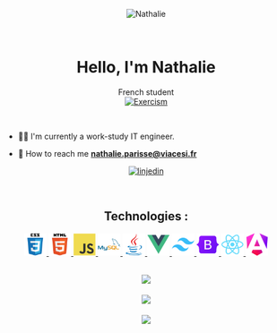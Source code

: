 <p align="center">
  <img
    src="https://komarev.com/ghpvc/?username=TangoAlphaN&label=Profile%20views&color=0e75b6&style=flat"
    alt="Nathalie"
  />
</p><br>

<h1 align="center"> Hello, I'm Nathalie </h1>

<p align="center"> French student <br>
<a href="https://exercism.org/dashboard" target="_blank" rel="noreferrer"> <img src="https://img.shields.io/badge/Exercism-009CAB?style=for-the-badge&logo=exercism&logoColor=white" alt="Exercism"/> </a></p><br>

- :man_student: I'm currently a work-study IT engineer.

- :e-mail: How to reach me **nathalie.parisse@viacesi.fr**

<p align="center"><a href="https://www.linkedin.com/in/nathalie-parisse-800ab8234/" target="_blank" rel="noreferrer"> <img src="https://img.shields.io/badge/LinkedIn-0077B5?style=for-the-badge&logo=linkedin&logoColor=white" alt="linjedin"/> </a></p><br>

<h2 align="center"> Technologies : </h2>
<p align="center"> <a href="https://www.w3schools.com/css/" target="_blank" rel="noreferrer"> <img src="https://raw.githubusercontent.com/devicons/devicon/master/icons/css3/css3-original-wordmark.svg" alt="css3" width="40" height="40"/> </a> <a href="https://www.w3.org/html/" target="_blank" rel="noreferrer"> <img src="https://raw.githubusercontent.com/devicons/devicon/master/icons/html5/html5-original-wordmark.svg" alt="html5" width="40" height="40"/> </a> <a href="https://developer.mozilla.org/en-US/docs/Web/JavaScript" target="_blank" rel="noreferrer"> <img src="https://raw.githubusercontent.com/devicons/devicon/master/icons/javascript/javascript-original.svg" alt="javascript" width="40" height="40"/> </a> <a href="https://www.mysql.com/" target="_blank" rel="noreferrer"> <img src="https://raw.githubusercontent.com/devicons/devicon/master/icons/mysql/mysql-original-wordmark.svg" alt="mysql" width="40" height="40"/> </a> <a href="https://www.java.com" target="_blank" rel="noreferrer"> <img src="https://raw.githubusercontent.com/devicons/devicon/master/icons/java/java-original.svg" alt="java" width="40" height="40"/> </a> <a href="https://vuejs.org/" target="_blank" rel="noreferrer"> <img src="https://github.com/devicons/devicon/blob/master/icons/vuejs/vuejs-original.svg" alt="vueJS" width="40" height="40"/> </a> <a href="https://tailwindcss.com/" target="_blank" rel="noreferrer"> <img src="https://github.com/devicons/devicon/blob/master/icons/tailwindcss/tailwindcss-original.svg" alt="TailwindCSS" width="40" height="40"/> </a> <a href="https://getbootstrap.com/" target="_blank" rel="noreferrer"> <img src="https://github.com/devicons/devicon/blob/master/icons/bootstrap/bootstrap-original.svg" alt="TailwindCSS" width="40" height="40"/> </a> <a href="https://fr.react.dev/" target="_blank" rel="noreferrer"> <img src="https://github.com/devicons/devicon/blob/master/icons/react/react-original.svg" alt="React" width="40" height="40"/> </a> <a href="https://angular.dev/" target="_blank" rel="noreferrer"> <img src="https://github.com/devicons/devicon/blob/master/icons/angular/angular-original.svg" alt="Angular" width="40" height="40"/> </a></p><br>


<div align="center">
  <img src="https://github-readme-stats.vercel.app/api/top-langs/?username=TangoAlphaN" alt"Nathalie">
</div><br>


<div align="center">
  <img src="https://github-readme-stats.vercel.app/api?username=TangoAlphaN" alt"Nathalie">
</div><br>


<div align="center">
  <img src="https://github-profile-trophy.vercel.app/?username=TangoAlphaN" alt"Nathalie">
</div>
